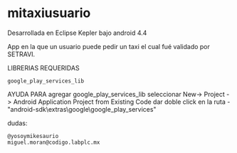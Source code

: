 mitaxiusuario
=============

Desarrollada en Eclipse Kepler bajo android 4.4

App en la que un usuario puede pedir un taxi el cual fué validado por SETRAVI.


LIBRERIAS REQUERIDAS

    google_play_services_lib
    

AYUDA PARA agregar google_play_services_lib
    seleccionar New-> Project -> Android Application Project from Existing Code
    dar doble click en la ruta - "android-sdk\extras\google\google_play_services"


dudas:

    @yosoymikesaurio
    miguel.moran@codigo.labplc.mx
